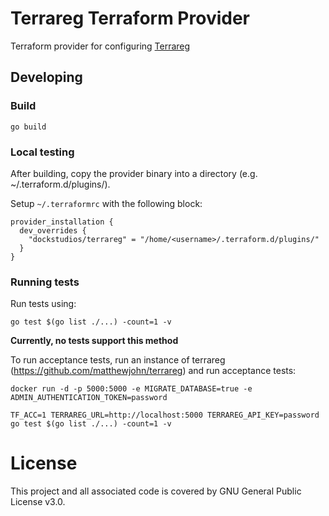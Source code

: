 # Terrareg Terraform Provider

Terraform provider for configuring [Terrareg](https://github.com/matthewjohn/terrareg)

## Developing

### Build
```
go build
```

### Local testing

After building, copy the provider binary into a directory (e.g. ~/.terraform.d/plugins/).

Setup `~/.terraformrc` with the following block:
```
provider_installation {
  dev_overrides {
    "dockstudios/terrareg" = "/home/<username>/.terraform.d/plugins/"
  }
}
```

### Running tests

Run tests using:
```
go test $(go list ./...) -count=1 -v
```

**Currently, no tests support this method**

To run acceptance tests, run an instance of terrareg (https://github.com/matthewjohn/terrareg) and run acceptance tests:
```
docker run -d -p 5000:5000 -e MIGRATE_DATABASE=true -e ADMIN_AUTHENTICATION_TOKEN=password

TF_ACC=1 TERRAREG_URL=http://localhost:5000 TERRAREG_API_KEY=password go test $(go list ./...) -count=1 -v
```

# License

This project and all associated code is covered by GNU General Public License v3.0.
